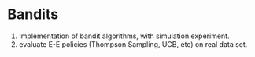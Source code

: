 # Bandits
1. Implementation of bandit algorithms, with simulation experiment.
2. evaluate E-E policies (Thompson Sampling, UCB, etc) on real data set.

